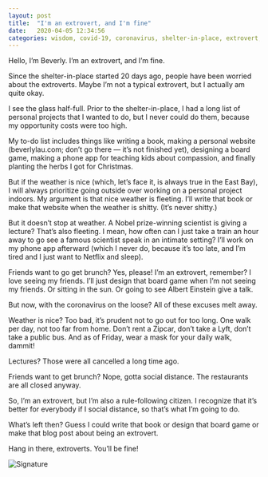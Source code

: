 ```yaml
---
layout: post
title:  "I'm an extrovert, and I'm fine"
date:   2020-04-05 12:34:56
categories: wisdom, covid-19, coronavirus, shelter-in-place, extrovert, reflection
---
```


Hello, I’m Beverly. I’m an extrovert, and I’m fine.

Since the shelter-in-place started 20 days ago, people have been worried about the extroverts. Maybe I’m not a typical extrovert, but I actually am quite okay.

I see the glass half-full. Prior to the shelter-in-place, I had a long list of personal projects that I wanted to do, but I never could do them, because my opportunity costs were too high.

My to-do list includes things like writing a book, making a personal website (beverlylau.com; don’t go there — it’s not finished yet), designing a board game, making a phone app for teaching kids about compassion, and finally planting the herbs I got for Christmas.

But if the weather is nice (which, let’s face it, is always true in the East Bay), I will always prioritize going outside over working on a personal project indoors. My argument is that nice weather is fleeting. I’ll write that book or make that website when the weather is shitty. (It’s never shitty.)

But it doesn’t stop at weather. A Nobel prize-winning scientist is giving a lecture? That’s also fleeting. I mean, how often can I just take a train an hour away to go see a famous scientist speak in an intimate setting? I’ll work on my phone app afterward (which I never do, because it’s too late, and I’m tired and I just want to Netflix and sleep).

Friends want to go get brunch? Yes, please! I’m an extrovert, remember? I love seeing my friends. I’ll just design that board game when I’m not seeing my friends. Or sitting in the sun. Or going to see Albert Einstein give a talk.

But now, with the coronavirus on the loose? All of these excuses melt away.

Weather is nice? Too bad, it’s prudent not to go out for too long. One walk per day, not too far from home. Don’t rent a Zipcar, don’t take a Lyft, don’t take a public bus. And as of Friday, wear a mask for your daily walk, dammit!

Lectures? Those were all cancelled a long time ago.

Friends want to get brunch? Nope, gotta social distance. The restaurants are all closed anyway.

So, I’m an extrovert, but I’m also a rule-following citizen. I recognize that it’s better for everybody if I social distance, so that’s what I’m going to do.

What’s left then? Guess I could write that book or design that board game or make that blog post about being an extrovert.

Hang in there, extroverts. You’ll be fine!


![Signature]({{site.url}}/assets/clear_whale.png)  
